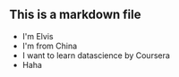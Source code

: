 ## This is a markdown file

* I'm Elvis
* I'm from China
* I want to learn datascience by Coursera
* Haha